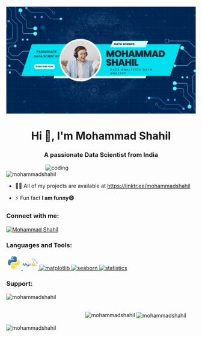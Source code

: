 ![logo](https://github.com/ShahilMohammad/ShahilMohammad/blob/main/Blue%20Modern%20Photo%20Technology%20YouTube%20Banner.png)

<h1 align="center">Hi 👋, I'm Mohammad Shahil</h1>
<h3 align="center">A passionate Data Scientist from India</h3>

<img align="right" alt="coding" width="400" src="https://user-images.githubusercontent.com/55389276/140866485-8fb1c876-9a8f-4d6a-98dc-08c4981eaf70.gif">

<p align="left"> <img src="https://komarev.com/ghpvc/?username=mohammadshahil&label=Profile%20views&color=0e75b6&style=flat" alt="mohammadshahil" /> </p>

- 👨‍💻 All of my projects are available at https://linktr.ee/mohammadshahil

- ⚡ Fun fact **I am funny😅**

<h3 align="left">Connect with me:</h3>
<p align="left">
<a href="https://linkedin.com/in/mohd-shahil-350661128" target="blank"><img align="center" src="https://raw.githubusercontent.com/rahuldkjain/github-profile-readme-generator/master/src/images/icons/Social/linked-in-alt.svg" alt="Mohammad Shahil" height="30" width="40" /></a>
</p>

<h3 align="left">Languages and Tools:</h3>
<p align="left"> 
<a href="https://www.python.org" target="_blank" rel="noreferrer"> <img src="https://raw.githubusercontent.com/devicons/devicon/master/icons/python/python-original.svg" alt="python" width="40" height="40"/> </a> 
<a href="https://www.mysql.com/" target="_blank" rel="noreferrer"> <img src="https://raw.githubusercontent.com/devicons/devicon/master/icons/mysql/mysql-original-wordmark.svg" alt="mysql" width="40" height="40"/> </a> 
<a href="https://matplotlib.org/" target="_blank" rel="noreferrer"> <img src="https://upload.wikimedia.org/wikipedia/commons/8/84/Matplotlib_icon.svg" alt="matplotlib" width="40" height="40"/> </a> 
<a href="https://seaborn.pydata.org/" target="_blank" rel="noreferrer"> <img src="https://upload.wikimedia.org/wikipedia/commons/8/8b/Seaborn_logo.svg" alt="seaborn" width="40" height="40"/> </a> 
<a href="https://www.w3schools.com/statistics/" target="_blank" rel="noreferrer"> <img src="https://upload.wikimedia.org/wikipedia/commons/8/8a/Logo_for_conference_on_Statistics.svg" alt="statistics" width="40" height="40"/> </a> 
</p>

<h3 align="left">Support:</h3>
<p><a href="https://www.buymeacoffee.com/mohammadshahil"> <img align="left" src="https://cdn.buymeacoffee.com/buttons/v2/default-yellow.png" height="50" width="210" alt="mohammadshahil" /></a></p><br><br>

<p><img align="left" src="https://github-readme-stats.vercel.app/api/top-langs?username=mohammadshahil&show_icons=true&locale=en&layout=compact" alt="mohammadshahil" /></p>

<p> <img align="center" src="https://github-readme-stats.vercel.app/api?username=mohammadshahil&show_icons=true&locale=en" alt="mohammadshahil" /></p>

<p><img align="center" src="https://github-readme-streak-stats.herokuapp.com/?user=mohammadshahil&" alt="mohammadshahil" /></p>
